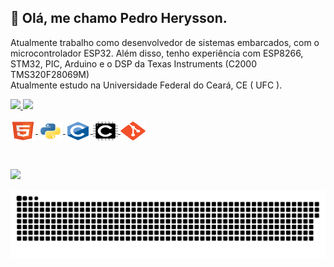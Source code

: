 ## 👋 Olá, me chamo Pedro Herysson.

Atualmente trabalho como desenvolvedor de sistemas embarcados, com o microcontrolador ESP32. Além disso, tenho experiência com ESP8266, STM32, PIC, Arduino e o DSP da Texas Instruments (C2000 TMS320F28069M)<br>
Atualmente estudo na Universidade Federal do Ceará, CE ( UFC ). <br>

 <div>
  <a href="https://github.com/PedroHerysson">
  <img height="180em" src="https://github-readme-stats.vercel.app/api?username=PedroHerysson&show_icons=true&theme=blueberry&include_all_commits=true&count_private=true"/>
  <img height="180em" src="https://github-readme-stats.vercel.app/api/top-langs/?username=PedroHerysson&layout=compact&langs_count=7&theme=blueberry"/>
</div>
<div style="display: inline_block"><br>
  <img align="center" alt="Pedro-HTML" height="30" width="40" src="https://raw.githubusercontent.com/devicons/devicon/master/icons/html5/html5-original.svg">
  <img align="center" alt="Pedro-Python" height="30" width="40" src="https://raw.githubusercontent.com/devicons/devicon/master/icons/python/python-original.svg">
  <img align="center" alt="Pedro-c" height="30" width="40" src="https://raw.githubusercontent.com/devicons/devicon/master/icons/c/c-original.svg">
  <img align="center" alt="Pedro-embeddedc" height="30" width="40" src="https://raw.githubusercontent.com/devicons/devicon/master/icons/embeddedc/embeddedc-original.svg">
  <img align="center" alt="Pedro-git" height="30" width="40" src="https://raw.githubusercontent.com/devicons/devicon/master/icons/git/git-original.svg">
</div>
  
  ##
 
<div> 
 <br><a href = "mailto:herysson.almeida@gmail.com"><img src="https://img.shields.io/badge/-Gmail-%23333?style=for-the-badge&logo=gmail&logoColor=white" target="_blank"></a>
 
 
 ![Snake animation](https://github.com/PedroHerysson/PedroHerysson/blob/output/github-contribution-grid-snake.svg)

</div>
